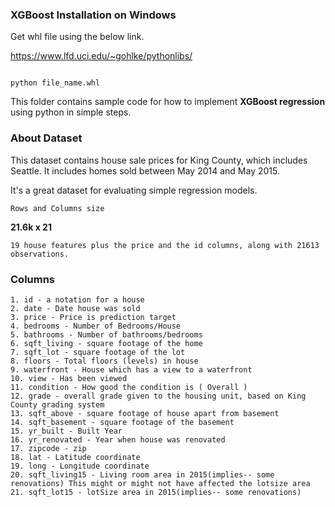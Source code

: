 ### XGBoost Installation on Windows

Get whl file using the below link.

https://www.lfd.uci.edu/~gohlke/pythonlibs/


```

python file_name.whl

```

This folder contains sample code for how to implement <b>XGBoost regression</b> using python in simple steps.

### About Dataset

This dataset contains house sale prices for King County, which includes Seattle. It includes homes sold between May 2014 and May 2015.

It's a great dataset for evaluating simple regression models.

`Rows and Columns size`

<b>21.6k x 21</b>

`19 house features plus the price and the id columns, along with 21613 observations.`


### Columns

```
1. id - a notation for a house
2. date - Date house was sold
3. price - Price is prediction target
4. bedrooms - Number of Bedrooms/House
5. bathrooms - Number of bathrooms/bedrooms
6. sqft_living - square footage of the home
7. sqft_lot - square footage of the lot
8. floors - Total floors (levels) in house
9. waterfront - House which has a view to a waterfront
10. view - Has been viewed
11. condition - How good the condition is ( Overall )
12. grade - overall grade given to the housing unit, based on King County grading system
13. sqft_above - square footage of house apart from basement
14. sqft_basement - square footage of the basement
15. yr_built - Built Year
16. yr_renovated - Year when house was renovated
17. zipcode - zip
18. lat - Latitude coordinate
19. long - Longitude coordinate
20. sqft_living15 - Living room area in 2015(implies-- some renovations) This might or might not have affected the lotsize area
21. sqft_lot15 - lotSize area in 2015(implies-- some renovations)
```
